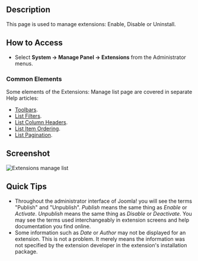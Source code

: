 <!-- Filename: Help4.x:Extensions:_Manage / Display title: Extensions: Manage -->

## Description

This page is used to manage extensions: Enable, Disable or Uninstall.

## How to Access

- Select **System → Manage Panel → Extensions** from the
  Administrator menus.

### Common Elements

Some elements of the Extensions: Manage list page are covered in separate 
Help articles:

* [Toolbars](jdocmanual?article=help/common-elements/toolbars "").
* [List Filters](jdocmanual?article=help/common-elements/list-filters "").
* [List Column Headers](jdocmanual?article=help/common-elements/list-column-headers "").
* [List Item Ordering](jdocmanual?article=help/common-elements/list-ordering "").
* [List Pagination](jdocmanual?article=help/common-elements/list-pagination "").

## Screenshot

![Extensions manage list](../../../en/images/extensions/manage-list.png)

## Quick Tips

- Throughout the administrator interface of Joomla! you will see the
  terms "Publish" and "Unpublish". *Publish* means the same thing as
  *Enable* or *Activate*. *Unpublish* means the same thing as *Disable*
  or *Deactivate*. You may see the terms used interchangeably in
  extension screens and help documentation you find online.
- Some information such as *Date* or *Author* may not be displayed for
  an extension. This is not a problem. It merely means the information
  was not specified by the extension developer in the extension's
  installation package.
